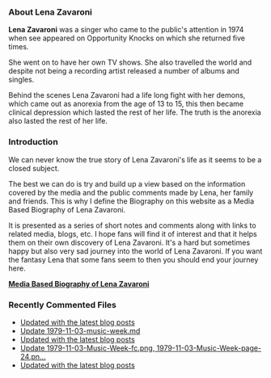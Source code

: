 ### About Lena Zavaroni

<p><strong>Lena Zavaroni</strong> was a singer who came to the public's attention in 1974 when see appeared on Opportunity Knocks on which she returned five times.</p>

<p>She went on to have her own TV shows. She also travelled the world and despite not being a recording artist released a number of albums and singles.</p>

<p>Behind the scenes Lena Zavaroni had a life long fight with her demons, which came out as anorexia from the age of 13 to 15, this then became clinical depression which lasted the rest of her life. The truth is the anorexia also lasted the rest of her life.</p>

### Introduction

<p>We can never know the true story of Lena Zavaroni's life as it seems to be a closed subject.</p>

<p>The best we can do is try and build up a view based on the information covered by the media and the public comments made by Lena, her family and friends. This is why I define the Biography on this website as a Media Based Biography of Lena Zavaroni.</p>

<p>It is presented as a series of short notes and comments along with links to related media, blogs, etc. I hope fans will find it of interest and that it helps them on their own discovery of Lena Zavaroni. It's a hard but sometimes happy but also very sad journey into the world of Lena Zavaroni. If you want the fantasy Lena that some fans seem to then you should end your journey here.</p>

<a href="https://fanzoflenazavaroni.github.io/biography/lena-zavaroni/"><strong>Media Based Biography of Lena Zavaroni</strong></a>

### Recently Commented Files

<!-- BLOG-POST-LIST:START -->
- [Updated with the latest blog posts](https://github.com/FanzOfLenaZavaroni/fanzoflenazavaroni.github.io/commit/ad2ce978a713df1f70b36c4b147c9c304dc89c49)
- [Update 1979-11-03-music-week.md](https://github.com/FanzOfLenaZavaroni/fanzoflenazavaroni.github.io/commit/ed8ba61186b4edc2423eec3773f606588b8c51d8)
- [Updated with the latest blog posts](https://github.com/FanzOfLenaZavaroni/fanzoflenazavaroni.github.io/commit/0c0439081128fd30cd718c1136997eb3d29e96b1)
- [Update 1979-11-03-Music-Week-fc.png, 1979-11-03-Music-Week-page-24.pn…](https://github.com/FanzOfLenaZavaroni/fanzoflenazavaroni.github.io/commit/466cf2806867ef38b7c9fbb0950aa44efb516448)
- [Updated with the latest blog posts](https://github.com/FanzOfLenaZavaroni/fanzoflenazavaroni.github.io/commit/f13c5c79b88b6bf97f69978bdcf9780d074e074e)
<!-- BLOG-POST-LIST:END -->
